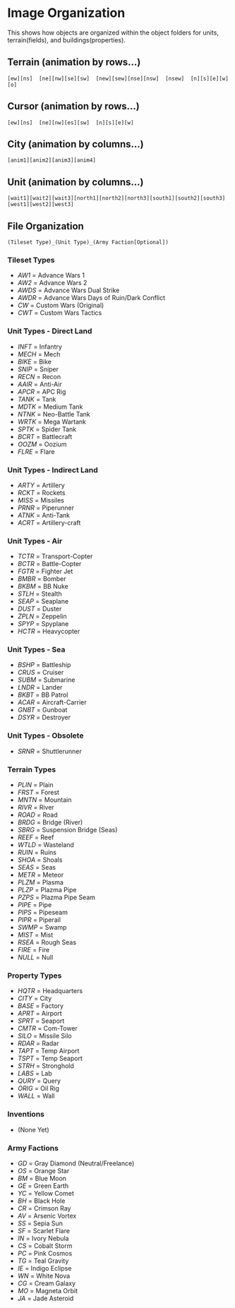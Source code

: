 # Image Organization

This shows how objects are organized within the object folders for units, terrain(fields), and buildings(properties).

## Terrain (animation by rows...)
   
`[ew][ns]  [ne][nw][se][sw]  [new][sew][nse][nsw]  [nsew]  [n][s][e][w][o]`

## Cursor (animation by rows...)

`[ew][ns]  [ne][nw][es][sw]  [n][s][e][w]`

## City  (animation by columns...)

`[anim1][anim2][anim3][anim4]`

## Unit (animation by columns...)

`[wait1][wait2][wait3][north1][north2][north3][south1][south2][south3][west1][west2][west3]`


## File Organization

`(Tileset Type)_(Unit Type)_(Army Faction[Optional])`

### Tileset Types

* *AW1* = Advance Wars 1
* *AW2* = Advance Wars 2
* *AWDS* = Advance Wars Dual Strike
* *AWDR* = Advance Wars Days of Ruin/Dark Conflict
* *CW* = Custom Wars (Original)
* *CWT* = Custom Wars Tactics

### Unit Types - Direct Land

* *INFT* = Infantry
* *MECH* = Mech
* *BIKE* = Bike
* *SNIP* = Sniper
* *RECN* = Recon
* *AAIR* = Anti-Air
* *APCR* = APC Rig
* *TANK* = Tank
* *MDTK* = Medium Tank
* *NTNK* = Neo-Battle Tank
* *WRTK* = Mega Wartank
* *SPTK* = Spider Tank
* *BCRT* = Battlecraft
* *OOZM* = Oozium
* *FLRE* = Flare

### Unit Types - Indirect Land

* *ARTY* = Artillery
* *RCKT* = Rockets
* *MISS* = Missiles
* *PRNR* = Piperunner
* *ATNK* = Anti-Tank
* *ACRT* = Artillery-craft

### Unit Types - Air

* *TCTR* = Transport-Copter
* *BCTR* = Battle-Copter
* *FGTR* = Fighter Jet
* *BMBR* = Bomber
* *BKBM* = BB Nuke
* *STLH* = Stealth
* *SEAP* = Seaplane
* *DUST* = Duster
* *ZPLN* = Zeppelin
* *SPYP* = Spyplane
* *HCTR* = Heavycopter

### Unit Types - Sea

* *BSHP* = Battleship
* *CRUS* = Cruiser
* *SUBM* = Submarine
* *LNDR* = Lander
* *BKBT* = BB Patrol
* *ACAR* = Aircraft-Carrier
* *GNBT* = Gunboat
* *DSYR* = Destroyer

### Unit Types - Obsolete

* *SRNR* = Shuttlerunner

### Terrain Types

* *PLIN* = Plain
* *FRST* = Forest
* *MNTN* = Mountain
* *RIVR* = River
* *ROAD* = Road
* *BRDG* = Bridge (River)
* *SBRG* = Suspension Bridge (Seas)
* *REEF* = Reef
* *WTLD* = Wasteland
* *RUIN* = Ruins
* *SHOA* = Shoals
* *SEAS* = Seas
* *METR* = Meteor
* *PLZM* = Plasma
* *PLZP* = Plazma Pipe
* *PZPS* = Plazma Pipe Seam
* *PIPE* = Pipe
* *PIPS* = Pipeseam
* *PIPR* = Piperail
* *SWMP* = Swamp
* *MIST* = Mist
* *RSEA* = Rough Seas
* *FIRE* = Fire
* *NULL* = Null

### Property Types

* *HQTR* = Headquarters
* *CITY* = City
* *BASE* = Factory
* *APRT* = Airport
* *SPRT* = Seaport
* *CMTR* = Com-Tower
* *SILO* = Missile Silo
* *RDAR* = Radar
* *TAPT* = Temp Airport
* *TSPT* = Temp Seaport
* *STRH* = Stronghold
* *LABS* = Lab
* *QURY* = Query
* *ORIG* = Oil Rig
* *WALL* = Wall

### Inventions

* (None Yet)

### Army Factions

* *GD* = Gray Diamond (Neutral/Freelance)
* *OS* = Orange Star
* *BM* = Blue Moon
* *GE* = Green Earth
* *YC* = Yellow Comet
* *BH* = Black Hole
* *CR* = Crimson Ray
* *AV* = Arsenic Vortex
* *SS* = Sepia Sun
* *SF* = Scarlet Flare
* *IN* = Ivory Nebula
* *CS* = Cobalt Storm
* *PC* = Pink Cosmos
* *TG* = Teal Gravity
* *IE* = Indigo Eclipse
* *WN* = White Nova
* *CG* = Cream Galaxy
* *MO* = Magneta Orbit
* *JA* = Jade Asteroid
